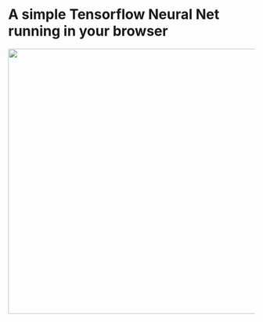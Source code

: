 # A simple Tensorflow Neural Net running in your browser

<img src="https://github.com/till2/tf.js-browsernet/blob/main/browsernet-img?raw=true" width="1000" height="540"/>

